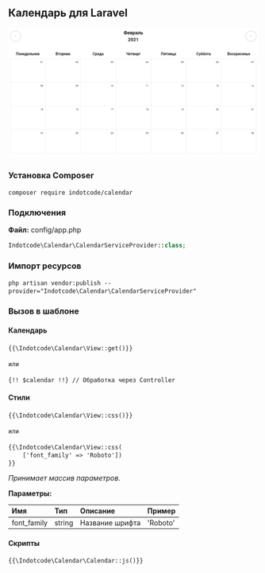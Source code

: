 ## Календарь для Laravel

![Скриншот календаря](https://raw.githubusercontent.com/indotcode/calendar/master/screenshots/screenshot.png "Орк")

### Установка Composer

```text
composer require indotcode/calendar
```

### Подключения

**Файл:** config/app.php
```php
Indotcode\Calendar\CalendarServiceProvider::class;
```

### Импорт ресурсов
```text
php artisan vendor:publish --provider="Indotcode\Calendar\CalendarServiceProvider"
```

### Вызов в шаблоне

#### Календарь

```blade
{{\Indotcode\Calendar\View::get()}}

или

{!! $calendar !!} // Обработка через Controller
```

#### Стили

```blade
{{\Indotcode\Calendar\View::css()}}

или

{{\Indotcode\Calendar\View::css(
    ['font_family' => 'Roboto'])
}}
```
*Принимает массив параметров.*

**Параметры:**

| Имя | Тип | Описание | Пример
|:----------------|:---------|:----------------|:----|
| font_family | string | Название шрифта | 'Roboto' |


#### Скрипты

```blade
{{\Indotcode\Calendar\Calendar::js()}}
```
